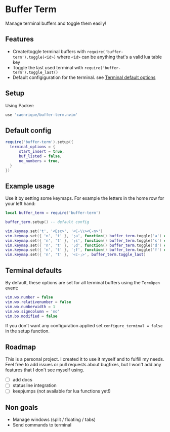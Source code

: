 # Buffer Term

Manage terminal buffers and toggle them easily!

## Features

- Create/toggle terminal buffers with `require('buffer-term').toggle(<id>)` where `<id>` can be anything that's a valid lua table key
- Toggle the last used terminal with `require('buffer-term').toggle_last()`
- Default configiguration for the terminal. see [Terminal default options](#terminal-defaults)

## Setup

Using Packer:

```lua
use 'caenrique/buffer-term.nvim'
```

## Default config

```lua
require('buffer-term').setup({
  terminal_options = {
      start_insert = true,
      buf_listed = false,
      no_numbers = true,
  }
})
```

## Example usage

Use it by setting some keymaps. For example the letters in the home row for your left hand:

```lua
local buffer_term = require('buffer-term')

buffer_term.setup() -- default config

vim.keymap.set('t', '<Esc>', '<C-\\><C-n>')
vim.keymap.set({ 'n', 't' }, ';a', function() buffer_term.toggle('a') end)
vim.keymap.set({ 'n', 't' }, ';s', function() buffer_term.toggle('s') end)
vim.keymap.set({ 'n', 't' }, ';d', function() buffer_term.toggle('d') end)
vim.keymap.set({ 'n', 't' }, ';f', function() buffer_term.toggle('f') end)
vim.keymap.set({ 'n', 't' }, '<c-;>', buffer_term.toggle_last)
```

## Terminal defaults

By default, these options are set for all terminal buffers using the `TermOpen` event:

```lua
vim.wo.number = false
vim.wo.relativenumber = false
vim.wo.numberwidth = 1
vim.wo.signcolumn = 'no'
vim.bo.modified = false
```

If you don't want any configuration applied set `configure_terminal = false` in the setup function.

## Roadmap

This is a personal project. I created it to use it myself and to fulfill my needs.
Feel free to add issues or pull requests about bugfixes, but I won't add any features that I don't see myself using.

- [ ] add docs
- [ ] statusline integration
- [ ] keepjumps (not available for lua functions yet!)

## Non goals

- Manage windows (split / floating / tabs)
- Send commands to terminal
